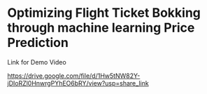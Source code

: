 # Optimizing Flight Ticket Bokking through machine learning Price Prediction


Link for Demo Video


https://drive.google.com/file/d/1Hw5tNW82Y-jDIoRZl0HnwrgPYhEO6bRY/view?usp=share_link

